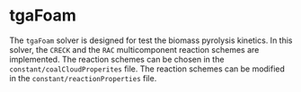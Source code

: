 # tgaFoam
The ```tgaFoam``` solver is designed for test the biomass pyrolysis kinetics. In this solver, the ```CRECK``` and the ```RAC``` multicomponent reaction schemes are implemented. The reaction schemes can be chosen in the ```constant/coalCloudProperites``` file. The reaction schemes can be modified in the ```constant/reactionProperties``` file.
